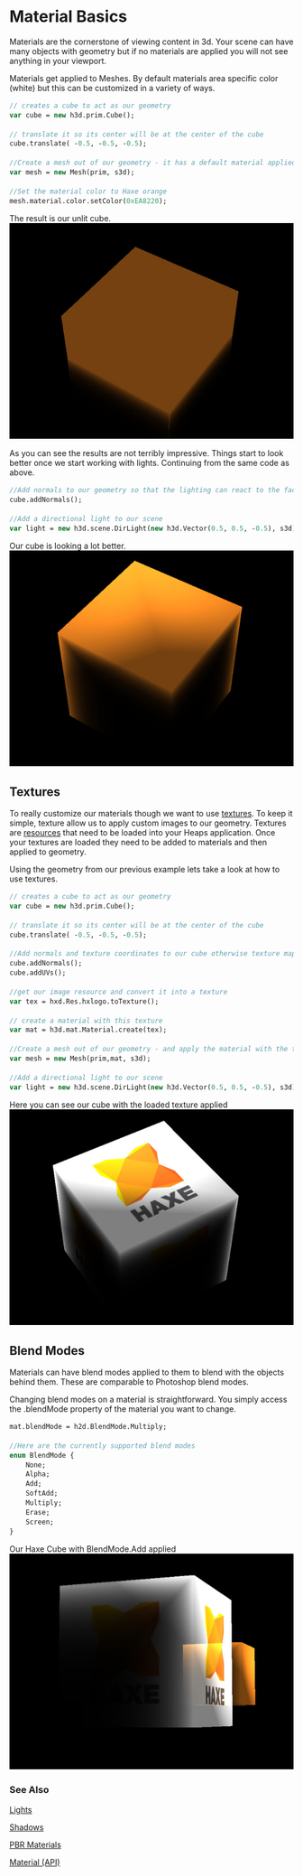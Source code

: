 # Material Basics

Materials are the cornerstone of viewing content in 3d. Your scene can have many objects with geometry but if no materials are applied you will not see anything in your viewport. 

Materials get applied to Meshes.  By default materials area specific color (white) but this can be customized in a variety of ways.

```haxe
// creates a cube to act as our geometry
var cube = new h3d.prim.Cube();

// translate it so its center will be at the center of the cube
cube.translate( -0.5, -0.5, -0.5);

//Create a mesh out of our geometry - it has a default material applied.
var mesh = new Mesh(prim, s3d);

//Set the material color to Haxe orange
mesh.material.color.setColor(0xEA8220);
```

The result is our unlit cube.
![Unlit cube](img/h3d/mat_nolights.jpg)


As you can see the results are not terribly impressive. Things start to look better once we start working with lights. Continuing from the same code as above.

```haxe
//Add normals to our geometry so that the lighting can react to the faces
cube.addNormals();

//Add a directional light to our scene
var light = new h3d.scene.DirLight(new h3d.Vector(0.5, 0.5, -0.5), s3d);
```

Our cube is looking a lot better.
![Lit cube](img/h3d/mat_lights.jpg)

## Textures

To really customize our materials though we want to use [textures](https://en.wikipedia.org/wiki/Texture_mapping). To keep it simple, texture allow us to apply custom images to our geometry. Textures are [resources](/documentation/Hxd/Resource-Management.md) that need to be loaded into your Heaps application. Once your textures are loaded they need to be added to materials and then applied to geometry. 

Using the geometry from our previous example lets take a look at how to use textures.

```haxe
// creates a cube to act as our geometry
var cube = new h3d.prim.Cube();

// translate it so its center will be at the center of the cube
cube.translate( -0.5, -0.5, -0.5);

//Add normals and texture coordinates to our cube otherwise texture mapping won't work
cube.addNormals();
cube.addUVs();

//get our image resource and convert it into a texture
var tex = hxd.Res.hxlogo.toTexture();

// create a material with this texture
var mat = h3d.mat.Material.create(tex);

//Create a mesh out of our geometry - and apply the material with the texture we just created to it
var mesh = new Mesh(prim,mat, s3d);

//Add a directional light to our scene
var light = new h3d.scene.DirLight(new h3d.Vector(0.5, 0.5, -0.5), s3d);
```

Here you can see our cube with the loaded texture applied
![Cube with texture](img/h3d/mat_texture.jpg)

## Blend Modes

Materials can have blend modes applied to them to blend with the objects behind them. These are comparable to Photoshop blend modes.

Changing blend modes on a material is straightforward. You simply access the .blendMode property of the material you want to change.

```haxe
mat.blendMode = h2d.BlendMode.Multiply;

//Here are the currently supported blend modes
enum BlendMode {
	None;
	Alpha;
	Add;
	SoftAdd;
	Multiply;
	Erase;
	Screen;
}

```

Our Haxe Cube with BlendMode.Add applied
![Cube with texture](img/h3d/mat_blend.jpg)

### See Also
[Lights](/documentation/h3d/Lights.html)

[Shadows](/documentation/h3d/shadows.html)

[PBR Materials](/documentation/h3d/PBRMaterials.html)

[Material (API)](/api/h3d/mat/Material.html)